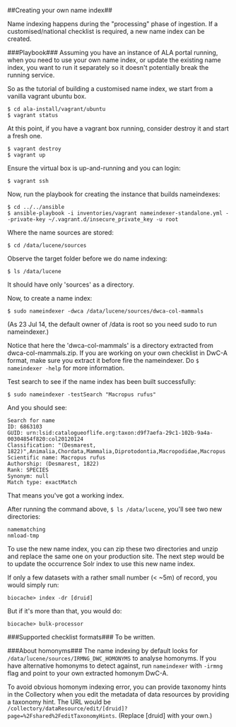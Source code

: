 ##Creating your own name index##

Name indexing happens during the "processing" phase of ingestion. If a customised/national checklist is required, a new name index can be created.

###Playbook###
Assuming you have an instance of ALA portal running, when you need to use your own name index, or update the existing name index, you want to run it separately so it doesn't potentially break the running service.

So as the tutorial of building a customised name index, we start from a vanilla vagrant ubuntu box.

    $ cd ala-install/vagrant/ubuntu
    $ vagrant status

At this point, if you have a vagrant box running, consider destroy it and start a fresh one.

    $ vagrant destroy
    $ vagrant up

Ensure the virtual box is up-and-running and you can login:

    $ vagrant ssh

Now, run the playbook for creating the instance that builds nameindexes:

    $ cd ../../ansible
    $ ansible-playbook -i inventories/vagrant nameindexer-standalone.yml --private-key ~/.vagrant.d/insecure_private_key -u root

Where the name sources are stored:

    $ cd /data/lucene/sources

Observe the target folder before we do name indexing:

    $ ls /data/lucene

It should have only 'sources' as a directory.

Now, to create a name index:

    $ sudo nameindexer -dwca /data/lucene/sources/dwca-col-mammals

(As 23 Jul 14, the default owner of /data is root so you need sudo to run nameindexer.)

Notice that here the 'dwca-col-mammals' is a directory extracted from dwca-col-mammals.zip. If you are working on your own checklist in DwC-A format, make sure you extract it before fire the nameindexer. Do `$ nameindexer -help` for more information.

Test search to see if the name index has been built successfully:

    $ sudo nameindexer -testSearch "Macropus rufus"

And you should see:

    Search for name
    ID: 6863103
    GUID: urn:lsid:catalogueoflife.org:taxon:d9f7aefa-29c1-102b-9a4a-00304854f820:col20120124
    Classification: "(Desmarest, 1822)",Animalia,Chordata,Mammalia,Diprotodontia,Macropodidae,Macropus
    Scientific name: Macropus rufus
    Authorship: (Desmarest, 1822)
    Rank: SPECIES
    Synonym: null
    Match type: exactMatch

That means you've got a working index.

After running the command above, `$ ls /data/lucene`, you'll see two new directories:

    namematching
    nmload-tmp

To use the new name index, you can zip these two directories and unzip and replace the same one on your production site. The next step would be to update the occurrence Solr index to use this new name index.

If only a few datasets with a rather small number (< ~5m) of record, you would simply run:

    biocache> index -dr [druid]

But if it's more than that, you would do:

    biocache> bulk-processor

###Supported checklist formats###
To be written.

###About homonyms###
The name indexing by default looks for `/data/lucene/sources/IRMNG_DWC_HOMONYMS` to analyse homonyms. If you have alternative homonyms to detect against, run `nameindexer` with `-irmng` flag and point to your own extracted homonym DwC-A.

To avoid obvious homonym indexing error, you can provide taxonomy hints in the Collectory when you edit the metadata of data resources by providing a taxonomy hint. The URL would be `/collectory/dataResource/edit/[druid]?page=%2Fshared%2FeditTaxonomyHints`. (Replace [druid] with your own.)